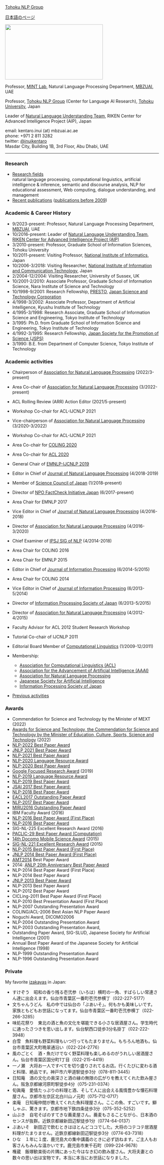 <div class="img_margin">
<div>
<p class="links-top"><a class="group-home-link" href="https://www.nlp.ecei.tohoku.ac.jp/">Tohoku NLP Group</a></p><p class="links"><a href="./japanese">日本語のページ</a></p>
</div>
<img src="./inui_photo.jpeg" alt="" title="photo" width="320" height="180">
</div>

Professor, [MINT Lab](https://www.mint-nlp-mbzuai.com/), Natural Language Processing Department, [MBZUAI](https://mbzuai.ac.ae/), UAE  

Professor, [Tohoku NLP Group](https://www.nlp.ecei.tohoku.ac.jp/) (Center for Language AI Research), [Tohoku University](http://www.tohoku.ac.jp/english/), Japan

Leader of [Natural Language Understanding Team](http://www.riken.jp/en/research/labs/aip/goalorient_tech/nat_lang_understand/), RIKEN Center for Advanced Intelligence Project (AIP), Japan  

  
email: kentaro.inui (at) mbzuai.ac.ae  
phone: +971 2 811 3282  
twitter: [@inuikentaro](https://twitter.com/inuikentaro)  
Masdar City, Building 1B, 3rd Floor, Abu Dhabi, UAE 

* * *

### Research

- [Research fields](https://www.nlp.ecei.tohoku.ac.jp/research/research-topics/)  
    natural language processing, computational linguistics, artificial intelligence & inference, semantic and discourse analysis, NLP for educational assessment, Web computing, dialogue understanding, and management
- [Recent publications](https://www.nlp.ecei.tohoku.ac.jp/research/publications/) ([publications before 2009](https://www.cl.ecei.tohoku.ac.jp/~inui/publication_list.html))

### Academic & Career History

- 9/2023-present: Professor, Natural Language Processing Department, [MBZUAI](https://mbzuai.ac.ae/), UAE
- 10/2016-present: Leader of [Natural Language Understanding Team](http://www.riken.jp/en/research/labs/aip/goalorient_tech/nat_lang_privacy_understand/), [RIKEN Center for Advanced Intelligence Project (AIP)](http://www.riken.jp/en/research/labs/aip/)
- 3/2010-present: Professor, Graduate School of Information Sciences, Tohoku University
- 10/2011-present: Visiting Professor, [National Institute of Informatics](http://www.nii.ac.jp/en/), Japan
- 10/2006-3/2018: Visiting Researcher, [National Institute of Information and Communication Technology](http://www.nict.go.jp/en/index.html), Japan
- 2/2004-12/2004: Visiting Researcher, University of Sussex, UK
- 10/2001-2/2010: Associate Professor, Graduate School of Information Science, Nara Institute of Science and Technology
- 10/1998-9/2001: Research Fellowship, [PRESTO](http://www.jst.go.jp/kisoken/presto/en/index.html), [Japan Science and Technology Corporation](http://www.jst.go.jp/EN/)
- 4/1998-3/2002: Associate Professor, Department of Artificial Intelligence, Kyushu Institute of Technology
- 4/1995-3/1998: Research Associate, Graduate School of Information Science and Engineering, Tokyo Institute of Technology
- 3/1995: Ph.D. from Graduate School of Information Science and Engineering, Tokyo Institute of Technology
- 4/1992-3/1995: Research Fellowship, [Japan Society for the Promotion of Science (JSPS)](http://www.jsps.go.jp/english/index.html)
- 3/1990: B.E. from Department of Computer Science, Tokyo Institute of Technology

### Academic activities

- Chairperson of [Association for Natural Language Processing](https://www.anlp.jp/) (2022/3-present)
- Area Co-chair of [Association for Natural Language Processing](https://www.anlp.jp/en/index.html) (3/2022-present)
- ACL Rolling Review (ARR) Action Editor (2021/5-present)
- Workshop Co-chair for ACL-IJCNLP 2021
- Vice-chairperson of [Association for Natural Language Processing](https://www.anlp.jp/en/index.html) (3/2020-3/2022)
- Workshop Co-chair for ACL-IJCNLP 2021
- Area Co-chair for [COLING 2020](https://coling2020.org/)
- Area Co-chair for [ACL 2020](https://acl2020.org/)
- General Chair of [EMNLP-IJCNLP 2019](https://www.emnlp-ijcnlp2019.org/)
- Editor in Chief of [Journal of Natural Language Processing](http://www.anlp.jp/en/guide/index.html) (4/2018-2019)
- Member of [Science Council of Japan](http://www.scj.go.jp/en/index.html) (1/2018-present)
- Director of [NPO FactCheck Initiative Japan](http://fij.info/) (6/2017-present)
- Area Chair for EMNLP 2017
- Vice Editor in Chief of [Journal of Natural Language Processing](http://www.anlp.jp/en/guide/index.html) (4/2016-2018)
- Director of [Association for Natural Language Processing](http://www.anlp.jp/en/index.html) (4/2016-3/2020)
- Chief Examiner of [IPSJ SIG of NLP](http://www.nl-ipsj.or.jp/index-e.html) (4/2014-2018)
- Area Chair for COLING 2016
- Area Chair for EMNLP 2015
- Editor in Chief of [Journal of Information Processing](http://www.ipsj.or.jp/english/jip/index.html) (6/2014-5/2015)
- Area Chair for COLING 2014
- Vice Editor in Chief of [Journal of Information Processing](http://www.ipsj.or.jp/english/jip/index.html) (6/2013-5/2014)
- Director of [Information Processing Society of Japan](http://www.ipsj.or.jp/english/index.html) (6/2013-5/2015)
- Director of [Association for Natural Language Processing](http://www.anlp.jp/en/) (4/2012-4/2015)
- Faculty Advisor for ACL 2012 Student Research Workshop
- Tutorial Co-chair of IJCNLP 2011
- Editorial Board Member of [Computational Linguistics](http://www.mitpressjournals.org/loi/coli) (1/2009-12/2011)

- Membership:
    - [Association for Computational Linguistics (ACL)](http://www.aclweb.org/)
    - [Association for the Advancement of Artificial Intelligence (AAAI)](http://www.aaai.org/home.html)
    - [Association for Natural Language Processing](http://www.anlp.jp/en/)
    - [Japanese Society for Artificial Intelligence](http://http://www.ai-gakkai.or.jp/en/)
    - [Information Processing Society of Japan](http://www.ipsj.or.jp/english/index.html)

- [Previous activities](./previous_activities)

### Awards

- Commendation for Science and Technology by the Minister of MEXT (2022)
- [Awards for Science and Technology, the Commendation for Science and Technology by the Minister of Education, Culture, Sports, Science and Technology](https://www.mext.go.jp/b_menu/houdou/mext_00989.html) (2022)
- [NLP-2022 Best Paper Award](http://www.anlp.jp/award/nenji.html)
- [JNLP 2021 Best Paper Award](https://www.anlp.jp/en/award/ronbun.html)
- [NLP-2021 Best Paper Award](http://www.anlp.jp/award/nenji.html)
- [NLP-2020 Language Resource Award](https://www.gsk.or.jp/event/nlp2020-lra/)
- [NLP-2020 Best Paper Award](http://www.anlp.jp/award/nenji.html)
- [Google Focused Research Award](https://ai.google/research/outreach/focused-research-awards/) (2019)
- [NLP-2019 Language Resource Award](https://www.gsk.or.jp/event/nlp2019-lra/)
- [NLP-2019 Best Paper Award](http://www.anlp.jp/award/nenji.html)
- [JSAI 2017 Best Paper Award:](http://www.ai-gakkai.or.jp/about/award/jsai_award-paper/)
- [NLP-2018 Best Paper Award](http://www.anlp.jp/guide/news/v25n2/index.html#third)
- [EACL2017 Outstanding Paper Award](http://www.is.tohoku.ac.jp/jp/news/award_p/detail---id-330.html)
- [NLP-2017 Best Paper Award](http://www.ecei.tohoku.ac.jp/ecei_web/information/2017/news20170322.html)
- [MIRU2016 Outstanding Paper Award](https://sites.google.com/site/miru2016hamamatsu/home/awards)
- IBM Faculty Award (2016)
- [NLP-2016 Best Paper Award (First Place)](http://www.anlp.jp/award/nenji.html#2016)
- [NLP-2016 Best Paper Award](http://www.anlp.jp/award/nenji.html#2016)
- SIG-NL-225 Excellent Research Award (2016)
- [PACLIC-29 Best Paper Award (Computation)](http://bcmi.sjtu.edu.cn/~paclic29/accepted.php)
- [14th Docomo Mobile Science Award](http://www.mcfund.or.jp/docomo_science/winners.html) (2015)
- [SIG-NL-221 Excellent Research Award](http://www.nl-ipsj.or.jp/#award_research) (2015)
- [NLP-2015 Best Paper Award (First Place)](http://www.anlp.jp/award/nenji.html#2015)
- [JNLP 2014 Best Paper Award (First Place)](https://www.anlp.jp/en/award/ronbun.html)
- [AMT2014](http://wic2014.mimuw.edu.pl/amt/homepage) Best Paper Award
- 2014: [ANLP 20th Anniversary Best Paper Award](https://www.anlp.jp/en/award/ronbun.html)
- NLP-2014 Best Paper Award (First Place)
- NLP-2014 Best Paper Award
- [JNLP 2013 Best Paper Award](https://www.anlp.jp/en/award/ronbun.html)
- NLP-2013 Best Paper Award
- NLP-2012 Best Paper Award
- CICLing-2011 Best Paper Award (First Place)
- NLP-2010 Best Presentation Award (First Place)
- NLP-2007 Outstanding Presentation Award
- COLING/ACL-2006 Best Asian NLP Paper Award
- Noguchi Award, DICOMO2006
- NLP-2004 Outstanding Presentation Award
- NLP-2003 Outstanding Presentation Award,
- Outstanding Paper Award, SIG-SLUD, Japanese Society for Artificial Intelligence (2001)
- Annual Best Paper Award of the Japanese Society for Artificial Intelligence (1998)
- NLP-1999 Outstanding Presentation Award
- NLP-1996 Outstanding Presentation Award

### Private

My favorite [izakayas](http://en.wikipedia.org/wiki/Izakaya) in Japan:

- すけぞう　昭和の香り残る壱弐参（いろは）横町の一角、すばらしい常連さん達に出会えます。仙台市青葉区一番町壱弐参横丁（022-227-5177）
- 文ちゃんうどん　私の中では仙台の「ぶあいそ」。何もかも美味しいです。家族ともどもお世話になってます。仙台市青葉区一番町壱弐参横丁（022-266-3285）
- 味処花祭り　東北の酒と魚の文化を堪能できる小さな居酒屋さん。学生時代に通ったさつきを思い出します。仙台駅西口徒歩3分名掛丁（022-222-3948）
- 白雪　魚料理も野菜料理もいつ行ってもたまりません。もちろん地酒も。仙台市青葉区大町晩翠通沿い（022-224-2776）
- 風のごとく　酒・魚だけでなく野菜料理も楽しめるのがうれしい居酒屋さん。仙台市青葉区国分町1丁目（022-215-4419）
- 一ノ瀬　大将お一人ですべてを切り盛りされてるお店。行くたびに変わる酒と料理、絶品です。神戸市六甲道駅徒歩3分（078-811-3445）
- 日知庵　酒の文化の奥深さと酒の縁の無限の広がりを教えてくれた飲み屋さん。阪急京都線河原町駅徒歩4分（075-231-0374）
- 旬眞庵　愛情たっぷりの料理と酒、そして人に出会える風情豊かな懐石料理屋さん。京都市左京区北白川山ノ元町（075-712-0717）
- 楽庵　日知庵仲間が教えてくれた魚料理屋さん。ここの魚、すごいです。鰤しゃぶ、驚きます。京都市地下鉄四条徒歩3分（075-352-5252）
- 山ぶき　自宅そばのすてきな蕎麦屋さん。蕎麦もさることながら、日本酒のセンスが抜群。近鉄京都線新田辺駅徒歩1分（0774-64-0137）
- ぶあいそ　新田辺で飲むときはほとんどココでした。大将のコテコテ居酒屋料理がたまりません。近鉄京都線新田辺駅徒歩3分（0774-63-7318）
- ひな　１年に１度、鹿児島大の集中講義のときに必ず訪ねます。ご主人もお客さんもみんな温かいです。鹿児島市東千石町（099-224-9678）
- 権蔵　飯塚歓楽街の片隅にあった今はなき幻の飲み屋さん。大将夫妻との数々の思い出は宝物です。本当に本当にお世話になりました。
